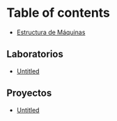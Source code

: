 # Table of contents

* [Estructura de Máquinas](README.md)

## Laboratorios

* [Untitled](laboratorios/untitled.md)

## Proyectos

* [Untitled](proyectos/untitled.md)


